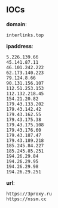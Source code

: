 
## IOCs

__domain__:

```text
interlinks.top
```
__ipaddress__:

```text
5.226.139.66
45.141.87.11
46.101.242.222
62.173.140.223
79.124.8.66
90.131.156.107
112.51.253.153
112.132.218.45
154.21.20.82
179.43.133.202
179.43.142.42
179.43.162.55
179.43.175.38
179.43.175.108
179.43.176.60
179.43.187.47
179.43.189.218
185.245.84.227
185.245.85.251
194.26.29.84
194.26.29.95
194.26.29.98
194.26.29.251
```
__url__:

```text
https://3proxy.ru
https://nssm.cc
```